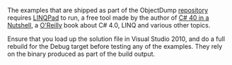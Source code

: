 The examples that are shipped as part of the ObjectDump
[repository][1] requires [LINQPad][2] to run, a free tool made
by the author of [C# 40 in a Nutshell][3], a [O'Reilly][4]
book about C# 4.0, LINQ and various other topics.

Ensure that you load up the solution file in Visual Studio 2010,
and do a full rebuild for the Debug target before testing any
of the examples. They rely on the binary produced as part of the
build output.

  [1]: http://objectdumper.codeplex.com/
  [2]: http://www.linqpad.net/
  [3]: http://www.albahari.com/nutshell/
  [4]: http://oreilly.com/